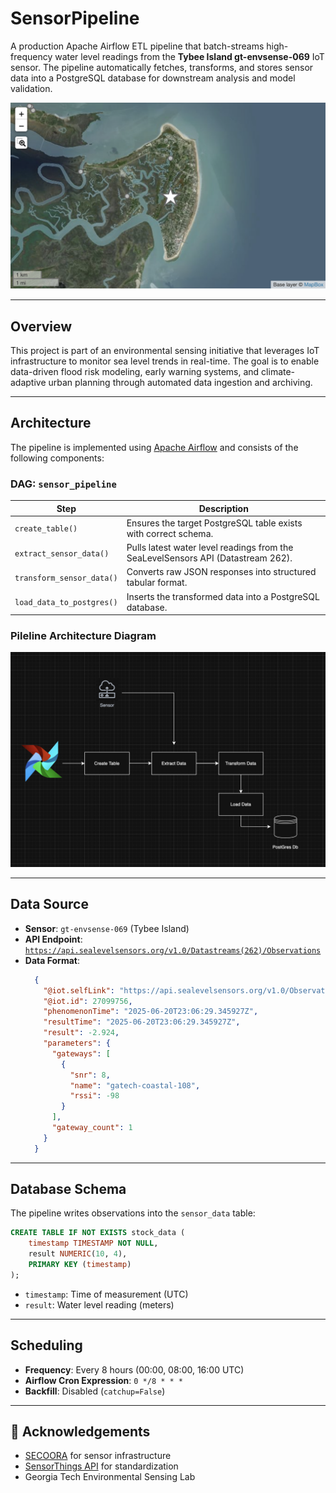 # SensorPipeline

A production Apache Airflow ETL pipeline that batch-streams high-frequency water level readings from the **Tybee Island gt-envsense-069** IoT sensor. The pipeline automatically fetches, transforms, and stores sensor data into a PostgreSQL database for downstream analysis and model validation.

![Sensor Location](resources/tybee.png)

---

## Overview

This project is part of an environmental sensing initiative that leverages IoT infrastructure to monitor sea level trends in real-time. The goal is to enable data-driven flood risk modeling, early warning systems, and climate-adaptive urban planning through automated data ingestion and archiving.

---

##  Architecture

The pipeline is implemented using [Apache Airflow](https://airflow.apache.org/) and consists of the following components:

### DAG: `sensor_pipeline`

| Step | Description |
|------|-------------|
| `create_table()` | Ensures the target PostgreSQL table exists with correct schema. |
| `extract_sensor_data()` | Pulls latest water level readings from the SeaLevelSensors API (Datastream 262). |
| `transform_sensor_data()` | Converts raw JSON responses into structured tabular format. |
| `load_data_to_postgres()` | Inserts the transformed data into a PostgreSQL database. |

### Pileline Architecture Diagram 
![Architecture Diagram](resources/Architecture.png)

---

## Data Source

- **Sensor**: `gt-envsense-069` (Tybee Island)
- **API Endpoint**: [`https://api.sealevelsensors.org/v1.0/Datastreams(262)/Observations`](https://api.sealevelsensors.org)
- **Data Format**:
  ```json
    {
      "@iot.selfLink": "https://api.sealevelsensors.org/v1.0/Observations(27099756)",
      "@iot.id": 27099756,
      "phenomenonTime": "2025-06-20T23:06:29.345927Z",
      "resultTime": "2025-06-20T23:06:29.345927Z",
      "result": -2.924,
      "parameters": {
        "gateways": [
          {
            "snr": 8,
            "name": "gatech-coastal-108",
            "rssi": -98
          }
        ],
        "gateway_count": 1
      }
    }
  ```

---

##  Database Schema

The pipeline writes observations into the `sensor_data` table:

```sql
CREATE TABLE IF NOT EXISTS stock_data (
    timestamp TIMESTAMP NOT NULL,
    result NUMERIC(10, 4),
    PRIMARY KEY (timestamp)
);
```

- `timestamp`: Time of measurement (UTC)
- `result`: Water level reading (meters)

---

## Scheduling

- **Frequency**: Every 8 hours (00:00, 08:00, 16:00 UTC)
- **Airflow Cron Expression**: `0 */8 * * *`
- **Backfill**: Disabled (`catchup=False`)

---

## 🤝 Acknowledgements

- [SECOORA](https://secoora.org) for sensor infrastructure
- [SensorThings API](https://github.com/opengeospatial/sensorthings) for standardization
- Georgia Tech Environmental Sensing Lab
